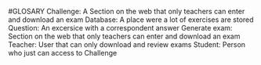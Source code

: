 #GLOSARY
Challenge: A Section on the web that only teachers can enter and download an exam
Database: A place were a lot of exercises are stored
Question: An excersice with a correspondent answer
Generate exam: Section on the web that only teachers can enter and download an exam
Teacher: User that can only download and review exams
Student: Person who just can access to Challenge
